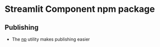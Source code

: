 # Streamlit Component npm package

## Publishing

- The [np](https://github.com/sindresorhus/np) utility makes publishing easier

